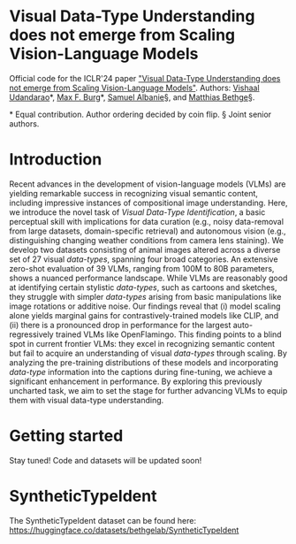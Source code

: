 # Visual Data-Type Understanding does not emerge from Scaling Vision-Language Models

Official code for the ICLR'24 paper ["Visual Data-Type Understanding does not emerge from Scaling Vision-Language Models"](https://arxiv.org/abs/2310.08577). Authors: [Vishaal Udandarao](https://vishaal27.github.io/)\*, [Max F. Burg](https://scholar.google.de/citations?user=-T_5tc0AAAAJ&hl=en)\*, [Samuel Albanie](https://samuelalbanie.com/)§, and [Matthias Bethge](https://bethgelab.org/)§.

\* Equal contribution. Author ordering decided by coin flip.  § Joint senior authors.

# Introduction
Recent advances in the development of vision-language models (VLMs) are yielding remarkable success in recognizing visual semantic content, including impressive instances of compositional image understanding. Here, we introduce the novel task of _Visual Data-Type Identification_, a basic perceptual skill with implications for data curation (e.g., noisy data-removal from large datasets, domain-specific retrieval) and autonomous vision (e.g., distinguishing changing weather conditions from camera lens staining). We develop two datasets consisting of animal images altered across a diverse set of 27 visual _data-types_, spanning four broad categories. An extensive zero-shot evaluation of 39 VLMs, ranging from 100M to 80B parameters, shows a nuanced performance landscape. While VLMs are reasonably good at identifying certain stylistic _data-types_, such as cartoons and sketches, they struggle with simpler _data-types_ arising from basic manipulations like image rotations or additive noise. Our findings reveal that (i) model scaling alone yields marginal gains for contrastively-trained models like CLIP, and (ii) there is a pronounced drop in performance for the largest auto-regressively trained VLMs like OpenFlamingo. This finding points to a blind spot in current frontier VLMs: they excel in recognizing semantic content but fail to acquire an understanding of visual _data-types_ through scaling. By analyzing the pre-training distributions of these models and incorporating _data-type_ information into the captions during fine-tuning, we achieve a significant enhancement in performance. By exploring this previously uncharted task, we aim to set the stage for further advancing VLMs to equip them with visual data-type understanding.

# Getting started
Stay tuned! Code and datasets will be updated soon!

# SyntheticTypeIdent
The SyntheticTypeIdent dataset can be found here: https://huggingface.co/datasets/bethgelab/SyntheticTypeIdent
